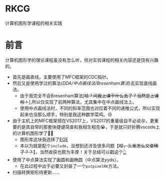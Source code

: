 # RKCG
计算机图形学课程的相关实践

# 前言
计算机图形学的理论课程虽没有怎么听，但对实验课程的相关内容还是饶有兴趣的。

- 首先是画直线，主要使用了MFC框架的CDC指针。
- 然后又是使用学过的算法(_DDA/中点画线法/Bresenham算法_)去实现直线画法。
  * 由于我完全不会Bresenham算法[~~啥？问我上课干什么去了？当然是上课啦！~~],所以仅实现了前两种算法，尤其集中在中点画线法上。
  * 使用中点画线法时，不同的斜率范围也对应着不同的递推公式，所以实现起来也没那么顺手，特别是我这种数学菜鸡。:cry:
- 由于主机上的MFC框架搭在VS2017上，VS2017的重量级自不必说:dizzy_face:，更重要的是其自带的那套快捷键简直和我相生相克:sob:，于是就只好折腾vscode上的计算机图形学了:punch::punch:
  * 图形库这块我选择了[EGE](https://github.com/wysaid/xege)
  * 本以为就是配个`include`，没想到还涉及很多问题【~~哎，头发怎么又变稀了？？~~】，当然收获也颇为丰厚！关于总结可以戳这个[:point_up_2:](https://crazyokd.github.io/2021/10/10/%E8%A7%A3%E5%86%B3vscode%E5%BC%95%E7%94%A8c++%E5%A4%96%E9%83%A8%E5%BA%93%E6%8A%A5%E9%94%99/)
- 使用了中点算法实现了画圆和画椭圆（中点算法yyds）。
    * 在此过程中出于必要又封装了一个`putpixelRK`方法。
- 扫描转换矩形待更新......

